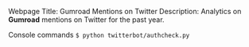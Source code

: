 Webpage Title: Gumroad Mentions on Twitter
Description: Analytics on **Gumroad** mentions on Twitter for the past year.

Console commands
`$ python twitterbot/authcheck.py`
